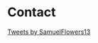 # Contact

<a class="twitter-timeline" href="https://twitter.com/SamuelFlowers13?ref_src=twsrc%5Etfw">Tweets by SamuelFlowers13</a> <script async src="https://platform.twitter.com/widgets.js" charset="utf-8"></script>
